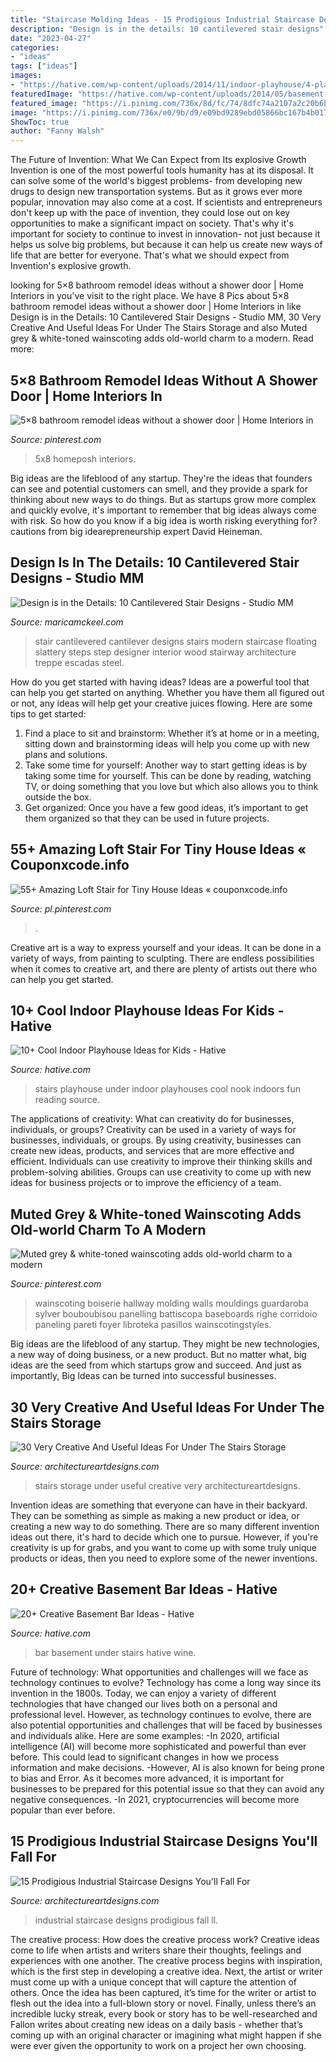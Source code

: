 ```yaml
---
title: "Staircase Molding Ideas - 15 Prodigious Industrial Staircase Designs You&#039;ll Fall For"
description: "Design is in the details: 10 cantilevered stair designs"
date: "2023-04-27"
categories:
- "ideas"
tags: ["ideas"]
images:
- "https://hative.com/wp-content/uploads/2014/11/indoor-playhouse/4-playhouses-under-the-stairs.jpg"
featuredImage: "https://hative.com/wp-content/uploads/2014/05/basement-bar-ideas/17-wine-bar-under-stairs.jpg"
featured_image: "https://i.pinimg.com/736x/8d/fc/74/8dfc74a2107a2c20b6b5587bef3efbad.jpg"
image: "https://i.pinimg.com/736x/e0/9b/d9/e09bd9289ebd05866bc167b4b017a798.jpg"
ShowToc: true
author: "Fanny Walsh"
---
```



The Future of Invention: What We Can Expect from Its explosive Growth
Invention is one of the most powerful tools humanity has at its disposal. It can solve some of the world's biggest problems- from developing new drugs to design new transportation systems. But as it grows ever more popular, innovation may also come at a cost. If scientists and entrepreneurs don't keep up with the pace of invention, they could lose out on key opportunities to make a significant impact on society.
That's why it's important for society to continue to invest in innovation- not just because it helps us solve big problems, but because it can help us create new ways of life that are better for everyone. That's what we should expect from Invention's explosive growth.

	

		
looking for 5×8 bathroom remodel ideas without a shower door | Home Interiors in you've visit to the right place. We have 8 Pics about 5×8 bathroom remodel ideas without a shower door | Home Interiors in like Design is in the Details: 10 Cantilevered Stair Designs - Studio MM, 30 Very Creative And Useful Ideas For Under The Stairs Storage and also Muted grey &amp; white-toned wainscoting adds old-world charm to a modern. Read more:
		
    
## 5×8 Bathroom Remodel Ideas Without A Shower Door | Home Interiors In

<img loading=lazy src="https://i.pinimg.com/736x/e0/9b/d9/e09bd9289ebd05866bc167b4b017a798.jpg" onerror="this.onerror=null;this.src='https://tse1.mm.bing.net/th?id=OIP.U8ARpgu_eviWc80a2AW8IgAAAA&amp;pid=15.1';" alt="5×8 bathroom remodel ideas without a shower door | Home Interiors in">

_Source: pinterest.com_

>5x8 homeposh interiors. 

	

Big ideas are the lifeblood of any startup. They're the ideas that founders can see and potential customers can smell, and they provide a spark for thinking about new ways to do things. But as startups grow more complex and quickly evolve, it's important to remember that big ideas always come with risk. So how do you know if a big idea is worth risking everything for? cautions from big idearepreneurship expert David Heineman.

    
## Design Is In The Details: 10 Cantilevered Stair Designs - Studio MM

<img loading=lazy src="http://maricamckeel.com/wp-content/uploads/2014/04/stairking.jpg" onerror="this.onerror=null;this.src='https://tse1.mm.bing.net/th?id=OIP.8FirvVHDm9TNc39EK1u5UAHaJ3&amp;pid=15.1';" alt="Design is in the Details: 10 Cantilevered Stair Designs - Studio MM">

_Source: maricamckeel.com_

>stair cantilevered cantilever designs stairs modern staircase floating slattery steps step designer interior wood stairway architecture treppe escadas steel. 

	

How do you get started with having ideas?
Ideas are a powerful tool that can help you get started on anything. Whether you have them all figured out or not, any ideas will help get your creative juices flowing. Here are some tips to get started: 
1. Find a place to sit and brainstorm: Whether it’s at home or in a meeting, sitting down and brainstorming ideas will help you come up with new plans and solutions. 
2. Take some time for yourself: Another way to start getting ideas is by taking some time for yourself. This can be done by reading, watching TV, or doing something that you love but which also allows you to think outside the box. 
3. Get organized: Once you have a few good ideas, it’s important to get them organized so that they can be used in future projects.

    
## 55+ Amazing Loft Stair For Tiny House Ideas « Couponxcode.info

<img loading=lazy src="https://i.pinimg.com/736x/8d/fc/74/8dfc74a2107a2c20b6b5587bef3efbad.jpg" onerror="this.onerror=null;this.src='https://tse3.mm.bing.net/th?id=OIP.Gyq1y7sLJuxCA-4fiX8D5QHaJ3&amp;pid=15.1';" alt="55+ Amazing Loft Stair for Tiny House Ideas « couponxcode.info">

_Source: pl.pinterest.com_

>. 

	

Creative art is a way to express yourself and your ideas. It can be done in a variety of ways, from painting to sculpting. There are endless possibilities when it comes to creative art, and there are plenty of artists out there who can help you get started.

    
## 10+ Cool Indoor Playhouse Ideas For Kids - Hative

<img loading=lazy src="https://hative.com/wp-content/uploads/2014/11/indoor-playhouse/4-playhouses-under-the-stairs.jpg" onerror="this.onerror=null;this.src='https://tse3.mm.bing.net/th?id=OIP.PsFTSX0obXmlBrZAT7mlmQHaJ4&amp;pid=15.1';" alt="10+ Cool Indoor Playhouse Ideas for Kids - Hative">

_Source: hative.com_

>stairs playhouse under indoor playhouses cool nook indoors fun reading source. 

	

The applications of creativity: What can creativity do for businesses, individuals, or groups?
Creativity can be used in a variety of ways for businesses, individuals, or groups. By using creativity, businesses can create new ideas, products, and services that are more effective and efficient. Individuals can use creativity to improve their thinking skills and problem-solving abilities. Groups can use creativity to come up with new ideas for business projects or to improve the efficiency of a team.

    
## Muted Grey &amp; White-toned Wainscoting Adds Old-world Charm To A Modern

<img loading=lazy src="https://i.pinimg.com/736x/f9/53/93/f953935b8ec398dae8e99cee751e7da4.jpg" onerror="this.onerror=null;this.src='https://tse4.mm.bing.net/th?id=OIP._cRrvzrOqPgm1foycFqpaAHaLH&amp;pid=15.1';" alt="Muted grey &amp; white-toned wainscoting adds old-world charm to a modern">

_Source: pinterest.com_

>wainscoting boiserie hallway molding walls mouldings guardaroba sylver bouboubisou panelling battiscopa baseboards righe corridoio paneling pareti foyer libroteka pasillos wainscotingstyles. 

	

Big ideas are the lifeblood of any startup. They might be new technologies, a new way of doing business, or a new product. But no matter what, big ideas are the seed from which startups grow and succeed. And just as importantly, Big Ideas can be turned into successful businesses.

    
## 30 Very Creative And Useful Ideas For Under The Stairs Storage

<img loading=lazy src="https://www.architectureartdesigns.com/wp-content/uploads/2013/04/ArchitectureArtDesigns-1632.jpg" onerror="this.onerror=null;this.src='https://tse1.mm.bing.net/th?id=OIP.MidUttGDpvHxJIoHlE7IvQHaKE&amp;pid=15.1';" alt="30 Very Creative And Useful Ideas For Under The Stairs Storage">

_Source: architectureartdesigns.com_

>stairs storage under useful creative very architectureartdesigns. 

	

Invention ideas are something that everyone can have in their backyard. They can be something as simple as making a new product or idea, or creating a new way to do something. There are so many different invention ideas out there, it's hard to decide which one to pursue. However, if you're creativity is up for grabs, and you want to come up with some truly unique products or ideas, then you need to explore some of the newer inventions.

    
## 20+ Creative Basement Bar Ideas - Hative

<img loading=lazy src="https://hative.com/wp-content/uploads/2014/05/basement-bar-ideas/17-wine-bar-under-stairs.jpg" onerror="this.onerror=null;this.src='https://tse1.mm.bing.net/th?id=OIP.bjCs5_dVaxdWr2_VCeVHjgHaJ4&amp;pid=15.1';" alt="20+ Creative Basement Bar Ideas - Hative">

_Source: hative.com_

>bar basement under stairs hative wine. 

	

Future of technology: What opportunities and challenges will we face as technology continues to evolve?
Technology has come a long way since its invention in the 1800s. Today, we can enjoy a variety of different technologies that have changed our lives both on a personal and professional level. However, as technology continues to evolve, there are also potential opportunities and challenges that will be faced by businesses and individuals alike. Here are some examples: 
-In 2020, artificial intelligence (AI) will become more sophisticated and powerful than ever before. This could lead to significant changes in how we process information and make decisions. 
-However, AI is also known for being prone to bias and Error. As it becomes more advanced, it is important for businesses to be prepared for this potential issue so that they can avoid any negative consequences. 
-In 2021, cryptocurrencies will become more popular than ever before.

    
## 15 Prodigious Industrial Staircase Designs You&#039;ll Fall For

<img loading=lazy src="https://www.architectureartdesigns.com/wp-content/uploads/2015/12/15-Prodigious-Industrial-Staircase-Designs-Youll-Fall-For-4.jpg" onerror="this.onerror=null;this.src='https://tse2.mm.bing.net/th?id=OIP.LbbYLqmDi-abZ9ZWH-BSCAAAAA&amp;pid=15.1';" alt="15 Prodigious Industrial Staircase Designs You&#039;ll Fall For">

_Source: architectureartdesigns.com_

>industrial staircase designs prodigious fall ll. 

	

The creative process: How does the creative process work?
Creative ideas come to life when artists and writers share their thoughts, feelings and experiences with one another. The creative process begins with inspiration, which is the first step in developing a creative idea. Next, the artist or writer must come up with a unique concept that will capture the attention of others. Once the idea has been captured, it’s time for the writer or artist to flesh out the idea into a full-blown story or novel. Finally, unless there’s an incredible lucky streak, every book or story has to be well-researched and Fallon writes about creating new ideas on a daily basis - whether that’s coming up with an original character or imagining what might happen if she were ever given the opportunity to work on a project her own choosing.

